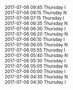 2017-07-06 09:45 Thursday  I  
2017-07-06 09:15 Thursday  N  
2017-07-06 07:15 Thursday  I  
2017-07-06 06:35 Thursday  N  
2017-07-06 06:30 Thursday  I  
2017-07-06 06:20 Thursday  N  
2017-07-06 06:10 Thursday  I  
2017-07-06 06:05 Thursday  N  
2017-07-06 05:55 Thursday  I  
2017-07-06 05:40 Thursday  N  
2017-07-06 05:30 Thursday  I  
2017-07-06 05:05 Thursday  N  
2017-07-06 05:00 Thursday  I  
2017-07-06 04:35 Thursday  N  
2017-07-06 04:30 Thursday  I  
